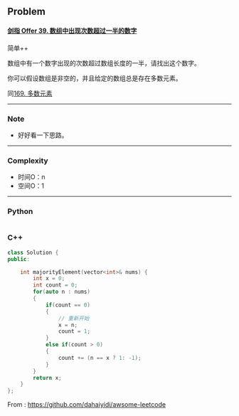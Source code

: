 ## Problem

#### [剑指 Offer 39. 数组中出现次数超过一半的数字](https://leetcode.cn/problems/shu-zu-zhong-chu-xian-ci-shu-chao-guo-yi-ban-de-shu-zi-lcof/)

简单++

数组中有一个数字出现的次数超过数组长度的一半，请找出这个数字。



你可以假设数组是非空的，并且给定的数组总是存在多数元素。

同[169. 多数元素](https://leetcode.cn/problems/majority-element/)

------

### Note

- 好好看一下思路。

------

### Complexity

- 时间O：n
- 空间O：1

------

### Python

```python

```

### C++

```C++
class Solution {
public:

    int majorityElement(vector<int>& nums) {
        int x = 0; 
        int count = 0;
        for(auto n : nums)
        {
            if(count == 0)
            {
                // 重新开始
                x = n;
                count = 1;
            }
            else if(count > 0)
            {
                count += (n == x ? 1: -1);
            }
        }
        return x;
    }
};
```



From : https://github.com/dahaiyidi/awsome-leetcode

